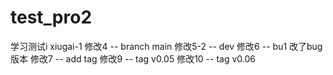 # test_pro2
学习测试i
xiugai-1
修改4 -- branch main
修改5-2 -- dev
修改6 -- bu1 改了bug版本
修改7 -- add tag
修改9 -- tag v0.05
修改10 -- tag v0.06
